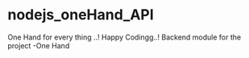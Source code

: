 # nodejs_oneHand_API
One Hand for every thing ..! Happy Codingg..!
Backend module for the project -One Hand
